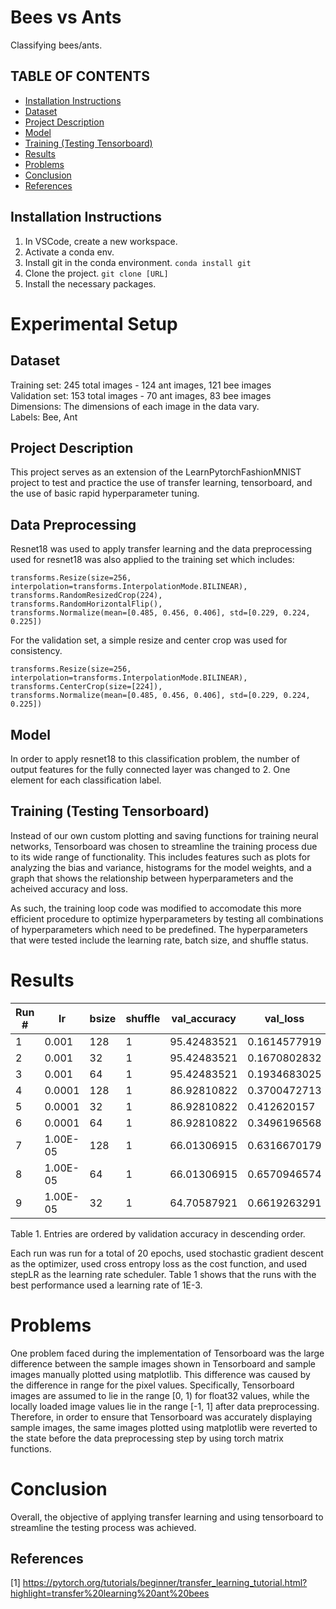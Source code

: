 # Bees vs Ants
Classifying bees/ants.

## TABLE OF CONTENTS
* [Installation Instructions](#installation-instructions)
* [Dataset](#dataset)
* [Project Description](#project-description)
* [Model](#model)
* [Training (Testing Tensorboard)](#training-testing-tensorboard)
* [Results](#results)
* [Problems](#problems)
* [Conclusion](#conclusion)
* [References](#references)

## Installation Instructions
1. In VSCode, create a new workspace.  
2. Activate a conda env.
3. Install git in the conda environment. `conda install git`
4. Clone the project. `git clone [URL]`
5. Install the necessary packages.

# Experimental Setup
## Dataset
Training set: 245 total images - 124 ant images, 121 bee images  
Validation set: 153 total images - 70 ant images, 83 bee images  
Dimensions: The dimensions of each image in the data vary.  
Labels: Bee, Ant

## Project Description
This project serves as an extension of the LearnPytorchFashionMNIST project to test and practice the use of transfer learning, tensorboard, and the use of basic rapid hyperparameter tuning.

## Data Preprocessing
Resnet18 was used to apply transfer learning and the data preprocessing used for resnet18 was also applied to the training set which includes:
    
    transforms.Resize(size=256, interpolation=transforms.InterpolationMode.BILINEAR),
    transforms.RandomResizedCrop(224),
    transforms.RandomHorizontalFlip(),
    transforms.Normalize(mean=[0.485, 0.456, 0.406], std=[0.229, 0.224, 0.225])
    

For the validation set, a simple resize and center crop was used for consistency.
    
    transforms.Resize(size=256, interpolation=transforms.InterpolationMode.BILINEAR),
    transforms.CenterCrop(size=[224]),
    transforms.Normalize(mean=[0.485, 0.456, 0.406], std=[0.229, 0.224, 0.225])
    
## Model
In order to apply resnet18 to this classification problem, the number of output features for the fully connected layer was changed to 2. One element for each classification label.

## Training (Testing Tensorboard)
Instead of our own custom plotting and saving functions for training neural networks, Tensorboard was chosen to streamline the training process due to its wide range of functionality. This includes features such as plots for analyzing the bias and variance, histograms for the model weights, and a graph that shows the relationship between hyperparameters and the acheived accuracy and loss.

As such, the training loop code was modified to accomodate this more efficient procedure to optimize hyperparameters by testing all combinations of hyperparameters which need to be predefined. The hyperparameters that were tested include the learning rate, batch size, and shuffle status.

# Results
|Run # |lr      |bsize|shuffle|val_accuracy|val_loss    |
|---|--------|-----|-------|------------|------------|
|1  |0.001   |128  |1      |95.42483521 |0.1614577919|
|2  |0.001   |32   |1      |95.42483521 |0.1670802832|
|3  |0.001   |64   |1      |95.42483521 |0.1934683025|
|4  |0.0001  |128  |1      |86.92810822 |0.3700472713|
|5  |0.0001  |32   |1      |86.92810822 |0.412620157 |
|6  |0.0001  |64   |1      |86.92810822 |0.3496196568|
|7  |1.00E-05|128  |1      |66.01306915 |0.6316670179|
|8  |1.00E-05|64   |1      |66.01306915 |0.6570946574|
|9  |1.00E-05|32   |1      |64.70587921 |0.6619263291|


Table 1. Entries are ordered by validation accuracy in descending order.

Each run was run for a total of 20 epochs, used stochastic gradient descent as the optimizer, used cross entropy loss as the cost function, and used stepLR as the learning rate scheduler. Table 1 shows that the runs with the best performance used a learning rate of 1E-3.

# Problems
One problem faced during the implementation of Tensorboard was the large difference between the sample images shown in Tensorboard and sample images manually plotted using matplotlib. This difference was caused by the difference in range for the pixel values. Specifically, Tensorboard images are assumed to lie in the range [0, 1) for float32 values, while the locally loaded image values lie in the range [-1,  1] after data preprocessing. Therefore, in order to ensure that Tensorboard was accurately displaying sample images, the same images plotted using matplotlib were reverted to the state before the data preprocessing step by using torch matrix functions.

# Conclusion
Overall, the objective of applying transfer learning and using tensorboard to streamline the testing process was achieved.

## References
[1] https://pytorch.org/tutorials/beginner/transfer_learning_tutorial.html?highlight=transfer%20learning%20ant%20bees